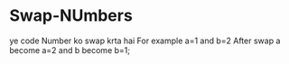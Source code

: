 ﻿# Swap-NUmbers

ye code Number ko swap krta hai 
For example a=1 and b=2
After swap a become a=2 and b become b=1;
